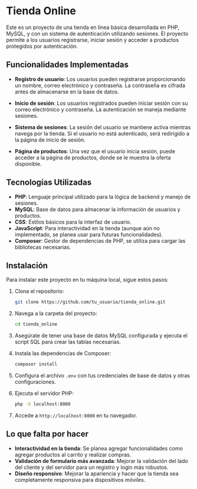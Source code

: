 # Tienda Online

Este es un proyecto de una tienda en línea básica desarrollada en PHP, MySQL, y con un sistema de autenticación utilizando sesiones. El proyecto permite a los usuarios registrarse, iniciar sesión y acceder a productos protegidos por autenticación.

## Funcionalidades Implementadas

- **Registro de usuario**: Los usuarios pueden registrarse proporcionando un nombre, correo electrónico y contraseña. La contraseña es cifrada antes de almacenarse en la base de datos.
  
- **Inicio de sesión**: Los usuarios registrados pueden iniciar sesión con su correo electrónico y contraseña. La autenticación se maneja mediante sesiones.

- **Sistema de sesiones**: La sesión del usuario se mantiene activa mientras navega por la tienda. Si el usuario no está autenticado, será redirigido a la página de inicio de sesión.

- **Página de productos**: Una vez que el usuario inicia sesión, puede acceder a la página de productos, donde se le muestra la oferta disponible.

## Tecnologías Utilizadas

- **PHP**: Lenguaje principal utilizado para la lógica de backend y manejo de sesiones.
- **MySQL**: Base de datos para almacenar la información de usuarios y productos.
- **CSS**: Estilos básicos para la interfaz de usuario.
- **JavaScript**: Para interactividad en la tienda (aunque aún no implementado, se planea usar para futuras funcionalidades).
- **Composer**: Gestor de dependencias de PHP, se utiliza para cargar las bibliotecas necesarias.

## Instalación

Para instalar este proyecto en tu máquina local, sigue estos pasos:

1. Clona el repositorio:
    ```bash
    git clone https://github.com/tu_usuario/tienda_online.git
    ```

2. Navega a la carpeta del proyecto:
    ```bash
    cd tienda_online
    ```

3. Asegúrate de tener una base de datos MySQL configurada y ejecuta el script SQL para crear las tablas necesarias.

4. Instala las dependencias de Composer:
    ```bash
    composer install
    ```

5. Configura el archivo `.env` con tus credenciales de base de datos y otras configuraciones.

6. Ejecuta el servidor PHP:
    ```bash
    php -S localhost:8000
    ```

7. Accede a `http://localhost:8000` en tu navegador.

## Lo que falta por hacer

- **Interactividad en la tienda**: Se planea agregar funcionalidades como agregar productos al carrito y realizar compras.
- **Validación de formulario más avanzada**: Mejorar la validación del lado del cliente y del servidor para un registro y login más robustos.
- **Diseño responsivo**: Mejorar la apariencia y hacer que la tienda sea completamente responsiva para dispositivos móviles.

